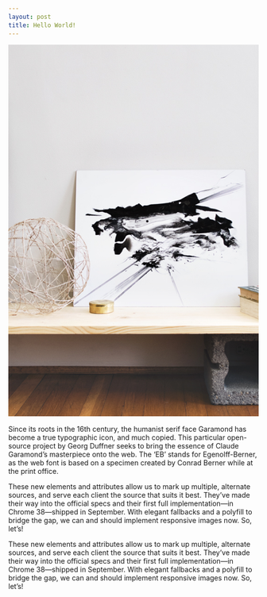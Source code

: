 ```yaml
---
layout: post
title: Hello World!
---
```


<img src="images/landscape.jpg">

Since its roots in the 16th century, the humanist serif face Garamond has become a true typographic icon, and much copied. This particular open-source project by Georg Duffner seeks to bring the essence of Claude Garamond’s masterpiece onto the web. The ‘EB’ stands for Egenolff-Berner, as the web font is based on a specimen created by Conrad Berner while at the print office.

These new elements and attributes allow us to mark up multiple, alternate sources, and serve each client the source that suits it best. They’ve made their way into the official specs and their first full implementation—in Chrome 38—shipped in September. With elegant fallbacks and a polyfill to bridge the gap, we can and should implement responsive images now. So, let’s!

These new elements and attributes allow us to mark up multiple, alternate sources, and serve each client the source that suits it best. They’ve made their way into the official specs and their first full implementation—in Chrome 38—shipped in September. With elegant fallbacks and a polyfill to bridge the gap, we can and should implement responsive images now. So, let’s!
